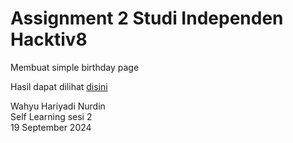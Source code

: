# Assignment 2 Studi Independen Hacktiv8
Membuat simple birthday page

Hasil dapat dilihat [disini](https://kamisatowahyu.github.io/Assignment-2-Simple-Birthday-Page/)

Wahyu Hariyadi Nurdin <br>
Self Learning sesi 2 <br>
19 September 2024
